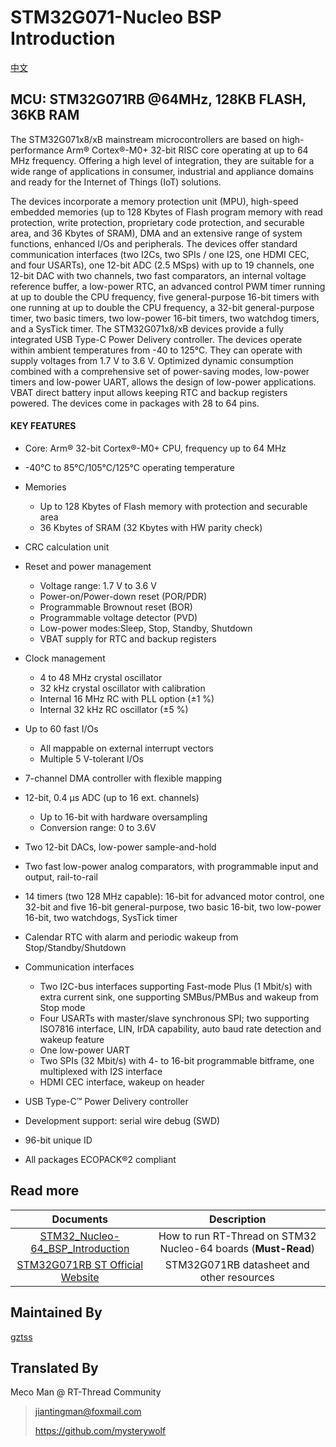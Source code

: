 # STM32G071-Nucleo BSP Introduction

[中文](README_zh.md) 

## MCU: STM32G071RB @64MHz, 128KB FLASH,  36KB RAM

The STM32G071x8/xB mainstream microcontrollers are based on high-performance Arm® Cortex®-M0+ 32-bit RISC core operating at up to 64 MHz frequency. Offering a high level of integration, they are suitable for a wide range of applications in consumer, industrial and appliance domains and ready for the Internet of Things (IoT) solutions.

The devices incorporate a memory protection unit (MPU), high-speed embedded memories (up to 128 Kbytes of Flash program memory with read protection, write protection, proprietary code protection, and securable area, and 36 Kbytes of SRAM), DMA and an extensive range of system functions, enhanced I/Os and peripherals. The devices offer standard communication interfaces (two I2Cs, two SPIs / one I2S, one HDMI CEC, and four USARTs), one 12-bit ADC (2.5 MSps) with up to 19 channels, one 12-bit DAC with two channels, two fast comparators, an internal voltage reference buffer, a low-power RTC, an advanced control PWM timer running at up to double the CPU frequency, five general-purpose 16-bit timers with one running at up to double the CPU frequency, a 32-bit general-purpose timer, two basic timers, two low-power 16-bit timers, two watchdog timers, and a SysTick timer. The STM32G071x8/xB devices provide a fully integrated USB Type-C Power Delivery controller.
The devices operate within ambient temperatures from -40 to 125°C. They can operate with supply voltages from 1.7 V to 3.6 V. Optimized dynamic consumption combined with a comprehensive set of power-saving modes, low-power timers and low-power UART, allows the design of low-power applications.
VBAT direct battery input allows keeping RTC and backup registers powered.
The devices come in packages with 28 to 64 pins.

#### KEY FEATURES

- Core: Arm® 32-bit Cortex®-M0+ CPU, frequency up to 64 MHz
- -40°C to 85°C/105°C/125°C operating temperature
- Memories
  - Up to 128 Kbytes of Flash memory with protection and securable area
  - 36 Kbytes of SRAM (32 Kbytes with HW parity check)
- CRC calculation unit
- Reset and power management
  - Voltage range: 1.7 V to 3.6 V
  - Power-on/Power-down reset (POR/PDR)
  - Programmable Brownout reset (BOR)
  - Programmable voltage detector (PVD)
  - Low-power modes:Sleep, Stop, Standby, Shutdown
  - VBAT supply for RTC and backup registers
- Clock management
  - 4 to 48 MHz crystal oscillator
  - 32 kHz crystal oscillator with calibration
  - Internal 16 MHz RC with PLL option (±1 %)
  - Internal 32 kHz RC oscillator (±5 %)
- Up to 60 fast I/Os
  - All mappable on external interrupt vectors
  - Multiple 5 V-tolerant I/Os
- 7-channel DMA controller with flexible mapping
- 12-bit, 0.4 µs ADC (up to 16 ext. channels)
  - Up to 16-bit with hardware oversampling
  - Conversion range: 0 to 3.6V

- Two 12-bit DACs, low-power sample-and-hold
- Two fast low-power analog comparators, with programmable input and output, rail-to-rail
- 14 timers (two 128 MHz capable): 16-bit for advanced motor control, one 32-bit and five 16-bit general-purpose, two basic 16-bit, two low-power 16-bit, two watchdogs, SysTick timer
- Calendar RTC with alarm and periodic wakeup from Stop/Standby/Shutdown
- Communication interfaces
  - Two I2C-bus interfaces supporting Fast-mode Plus (1 Mbit/s) with extra current sink, one supporting SMBus/PMBus and wakeup from Stop mode
  - Four USARTs with master/slave synchronous SPI; two supporting ISO7816 interface, LIN, IrDA capability, auto baud rate detection and wakeup feature
  - One low-power UART
  - Two SPIs (32 Mbit/s) with 4- to 16-bit programmable bitframe, one multiplexed with I2S interface
  - HDMI CEC interface, wakeup on header
- USB Type-C™ Power Delivery controller
- Development support: serial wire debug (SWD)
- 96-bit unique ID
- All packages ECOPACK®2 compliant



## Read more

|                          Documents                           |                         Description                          |
| :----------------------------------------------------------: | :----------------------------------------------------------: |
| [STM32_Nucleo-64_BSP_Introduction](../docs/en/STM32_Nucleo-64_BSP_Introduction.md) | How to run RT-Thread on STM32 Nucleo-64 boards (**Must-Read**) |
| [STM32G071RB ST Official Website](https://www.st.com/content/st_com/en/products/evaluation-tools/product-evaluation-tools/mcu-mpu-eval-tools/stm32-mcu-mpu-eval-tools/stm32-nucleo-boards/nucleo-g071rb.html#documentation) |          STM32G071RB datasheet and other resources           |



## Maintained By

[gztss](https://github.com/gztss)



## Translated By

Meco Man @ RT-Thread Community

> jiantingman@foxmail.com 
>
> https://github.com/mysterywolf